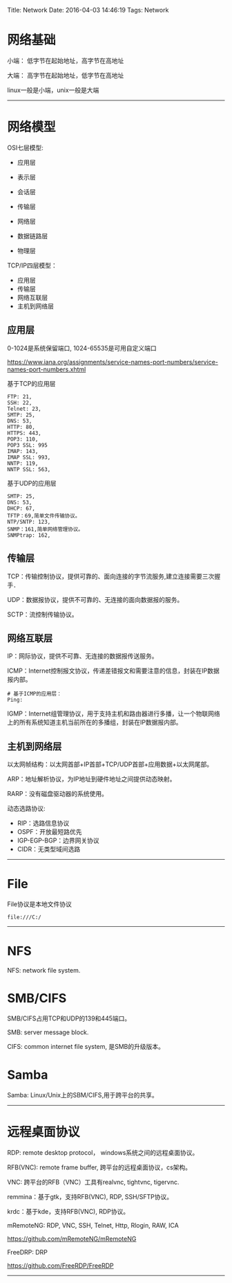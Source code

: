 Title: Network
Date: 2016-04-03 14:46:19
Tags: Network



# 网络基础

小端： 低字节在起始地址，高字节在高地址

大端： 高字节在起始地址，低字节在高地址

linux一般是小端，unix一般是大端

***

# 网络模型

OSI七层模型:

* 应用层
* 表示层
* 会话层

* 传输层

* 网络层

* 数据链路层
* 物理层

TCP/IP四层模型：

* 应用层
* 传输层
* 网络互联层
* 主机到网络层

## 应用层

0-1024是系统保留端口, 1024-65535是可用自定义端口

<https://www.iana.org/assignments/service-names-port-numbers/service-names-port-numbers.xhtml>

基于TCP的应用层

    FTP: 21,
    SSH: 22,
    Telnet: 23,
    SMTP: 25,
    DNS: 53,
    HTTP: 80,
    HTTPS: 443,
    POP3: 110,
    POP3 SSL: 995
    IMAP: 143,
    IMAP SSL: 993,
    NNTP: 119,
    NNTP SSL: 563,

基于UDP的应用层

    SMTP: 25,
    DNS: 53,
    DHCP: 67,
    TFTP：69,简单文件传输协议。
    NTP/SNTP: 123,
    SNMP：161,简单网络管理协议。
    SNMPtrap: 162,

## 传输层

TCP：传输控制协议，提供可靠的、面向连接的字节流服务,建立连接需要三次握手．

UDP：数据报协议，提供不可靠的、无连接的面向数据报的服务。

SCTP：流控制传输协议。

## 网络互联层

IP：网际协议，提供不可靠、无连接的数据报传送服务。

ICMP：Internet控制报文协议，传递差错报文和需要注意的信息，封装在IP数据报内部。

    # 基于ICMP的应用层：
    Ping:

IGMP：Internet组管理协议，用于支持主机和路由器进行多播，让一个物联网络上的所有系统知道主机当前所在的多播组，封装在IP数据报内部。

## 主机到网络层

以太网帧结构：以太网首部+IP首部+TCP/UDP首部+应用数据+以太网尾部。

ARP：地址解析协议，为IP地址到硬件地址之间提供动态映射。

RARP：没有磁盘驱动器的系统使用。

动态选路协议:
* RIP：选路信息协议
* OSPF：开放最短路优先
* IGP-EGP-BGP：边界网关协议
* CIDR：无类型域间选路

***

# File

File协议是本地文件协议

    file:///C:/

***

# NFS

NFS: network file system.

# SMB/CIFS

SMB/CIFS占用TCP和UDP的139和445端口。

SMB: server message block.

CIFS: common internet file system, 是SMB的升级版本。

# Samba

Samba: Linux/Unix上的SBM/CIFS,用于跨平台的共享。

***

# 远程桌面协议

RDP: remote desktop protocol， windows系统之间的远程桌面协议。

RFB(VNC): remote frame buffer, 跨平台的远程桌面协议，cs架构。

VNC: 跨平台的RFB（VNC）工具有realvnc, tightvnc, tigervnc.

remmina：基于gtk，支持RFB(VNC), RDP, SSH/SFTP协议。

krdc：基于kde，支持RFB(VNC), RDP协议。

mRemoteNG: RDP, VNC, SSH, Telnet, Http, Rlogin, RAW, ICA

<https://github.com/mRemoteNG/mRemoteNG>

FreeDRP: DRP

<https://github.com/FreeRDP/FreeRDP>

***

